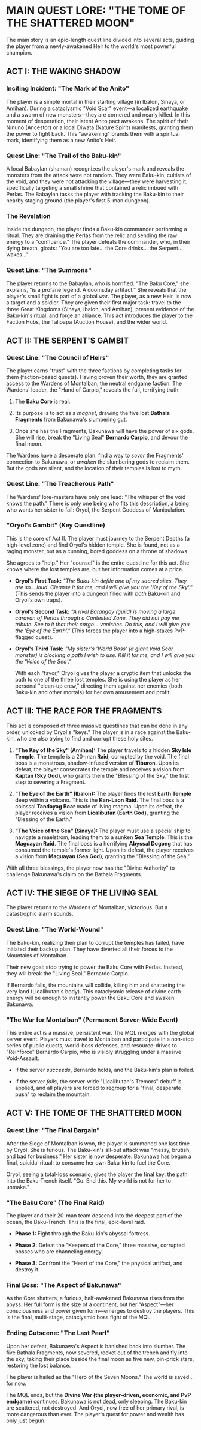 # MAIN QUEST LORE: "THE TOME OF THE SHATTERED MOON"

The main story is an epic-length quest line divided into several acts, guiding the player from a newly-awakened Heir to the world's most powerful champion.

## ACT I: THE WAKING SHADOW

### Inciting Incident: "The Mark of the Anito"

The player is a simple mortal in their starting village (in Ibalon, Sinaya, or Amihan). During a cataclysmic "Void Scar" event—a localized earthquake and a swarm of new monsters—they are cornered and nearly killed. In this moment of desperation, their latent Anito pact awakens. The spirit of their Ninunò (Ancestor) or a local Diwata (Nature Spirit) manifests, granting them the power to fight back. This "awakening" brands them with a spiritual mark, identifying them as a new Anito's Heir.

### Quest Line: "The Trail of the Baku-kin"

A local Babaylan (shaman) recognizes the player's mark and reveals the monsters from the attack were not random. They were Baku-kin, cultists of the void, and they were not attacking the village—they were harvesting it, specifically targeting a small shrine that contained a relic imbued with Perlas. The Babaylan tasks the player with tracking the Baku-kin to their nearby staging ground (the player's first 5-man dungeon).

### The Revelation

Inside the dungeon, the player finds a Baku-kin commander performing a ritual. They are draining the Perlas from the relic and sending the raw energy to a "confluence." The player defeats the commander, who, in their dying breath, gloats: "You are too late... the Core drinks... the Serpent... wakes..."

### Quest Line: "The Summons"

The player returns to the Babaylan, who is horrified. "The Baku Core," she explains, "is a profane legend. A doomsday artifact." She reveals that the player's small fight is part of a global war. The player, as a new Heir, is now a target and a soldier. They are given their first major task: travel to the three Great Kingdoms (Sinaya, Ibalon, and Amihan), present evidence of the Baku-kin's ritual, and forge an alliance. This act introduces the player to the Faction Hubs, the Talipapa (Auction House), and the wider world.

## ACT II: THE SERPENT'S GAMBIT

### Quest Line: "The Council of Heirs"

The player earns "trust" with the three factions by completing tasks for them (faction-based quests). Having proven their worth, they are granted access to the Wardens of Montalban, the neutral endgame faction. The Wardens' leader, the "Hand of Carpio," reveals the full, terrifying truth:

1. The **Baku Core** is real.

2. Its purpose is to act as a _magnet_, drawing the five lost **Bathala Fragments** from Bakunawa's slumbering gut.

3. Once she has the Fragments, Bakunawa will have the power of six gods. She will rise, break the "Living Seal" **Bernardo Carpio**, and devour the final moon.

The Wardens have a desperate plan: find a way to _sever_ the Fragments' connection to Bakunawa, or _awaken_ the slumbering gods to reclaim them. But the gods are silent, and the location of their temples is lost to myth.

### Quest Line: "The Treacherous Path"

The Wardens' lore-masters have only one lead: "The whisper of the void knows the path." There is only one being who fits this description, a being who wants her sister to fail: Oryol, the Serpent Goddess of Manipulation.

### "Oryol's Gambit" (Key Questline)

This is the core of Act II. The player must journey to the Serpent Depths (a high-level zone) and find Oryol's hidden temple. She is found, not as a raging monster, but as a cunning, bored goddess on a throne of shadows.

She agrees to "help." Her "counsel" is the entire questline for this act. She knows where the lost temples are, but her information comes at a price.

- **Oryol's First Task:** _"The Baku-kin defile one of my sacred sites. They are so... loud. Cleanse it for me, and I will give you the 'Key of the Sky'."_ (This sends the player into a dungeon filled with _both_ Baku-kin and Oryol's own traps).

- **Oryol's Second Task:** _"A rival _Barangay_ (guild) is moving a large caravan of Perlas through a Contested Zone. They did not pay me tribute. See to it that their cargo... vanishes. Do this, and I will give you the 'Eye of the Earth'."_ (This forces the player into a high-stakes PvP-flagged quest).

- **Oryol's Third Task:** _"My sister's 'World Boss' (a giant Void Scar monster) is blocking a path I wish to use. Kill it for me, and I will give you the 'Voice of the Sea'."_

    With each "favor," Oryol gives the player a cryptic item that unlocks the path to one of the three lost temples. She is using the player as her personal "clean-up crew," directing them against her enemies (both Baku-kin and other mortals) for her own amusement and profit.

## ACT III: THE RACE FOR THE FRAGMENTS

This act is composed of three massive questlines that can be done in any order, unlocked by Oryol's "keys." The player is in a race against the Baku-kin, who are also trying to find and corrupt these holy sites.

1. **"The Key of the Sky" (Amihan):** The player travels to a hidden **Sky Isle Temple**. The temple is a 20-man **Raid**, corrupted by the void. The final boss is a monstrous, shadow-infused version of **Tiburon**. Upon its defeat, the player consecrates the temple and receives a vision from **Kaptan (Sky God)**, who grants them the "Blessing of the Sky," the first step to severing a Fragment.

2. **"The Eye of the Earth" (Ibalon):** The player finds the lost **Earth Temple** deep within a volcano. This is the **Kan-Laon Raid**. The final boss is a colossal **Tandayag Boar** made of living magma. Upon its defeat, the player receives a vision from **Licalibutan (Earth God)**, granting the "Blessing of the Earth."

3. **"The Voice of the Sea" (Sinaya):** The player must use a special ship to navigate a maelstrom, leading them to a sunken **Sea Temple**. This is the **Maguayan Raid**. The final boss is a horrifying **Abyssal Dogong** that has consumed the temple's former light. Upon its defeat, the player receives a vision from **Maguayan (Sea God)**, granting the "Blessing of the Sea."

With all three blessings, the player now has the "Divine Authority" to challenge Bakunawa's claim on the Bathala Fragments.

## ACT IV: THE SIEGE OF THE LIVING SEAL

The player returns to the Wardens of Montalban, victorious. But a catastrophic alarm sounds.

### Quest Line: "The World-Wound"

The Baku-kin, realizing their plan to corrupt the temples has failed, have initiated their backup plan. They have diverted all their forces to the Mountains of Montalban.

Their new goal: stop trying to power the Baku Core with Perlas. Instead, they will break the "Living Seal," Bernardo Carpio.

If Bernardo falls, the mountains will collide, killing him and shattering the very land (Licalibutan's body). This cataclysmic release of divine earth-energy will be enough to instantly power the Baku Core and awaken Bakunawa.

### "The War for Montalban" (Permanent Server-Wide Event)

This entire act is a massive, persistent war. The MQL merges with the global server event. Players must travel to Montalban and participate in a non-stop series of public quests, world-boss defenses, and resource-drives to "Reinforce" Bernardo Carpio, who is visibly struggling under a massive Void-Assault.

- If the server _succeeds_, Bernardo holds, and the Baku-kin's plan is foiled.

- If the server _fails_, the server-wide "Licalibutan's Tremors" debuff is applied, and all players are forced to regroup for a "final, desperate push" to reclaim the mountain.

## ACT V: THE TOME OF THE SHATTERED MOON

### Quest Line: "The Final Bargain"

After the Siege of Montalban is won, the player is summoned one last time by Oryol. She is furious. The Baku-kin's all-out attack was "messy, brutish, and bad for business." Her sister is now desperate. Bakunawa has begun a final, suicidal ritual: to consume her own Baku-kin to fuel the Core.

Oryol, seeing a total-loss scenario, gives the player the final key: the path into the Baku-Trench itself. "Go. End this. My world is not for her to unmake."

### "The Baku Core" (The Final Raid)

The player and their 20-man team descend into the deepest part of the ocean, the Baku-Trench. This is the final, epic-level raid.

- **Phase 1:** Fight through the Baku-kin's abyssal fortress.

- **Phase 2:** Defeat the "Keepers of the Core," three massive, corrupted bosses who are channeling energy.

- **Phase 3:** Confront the "Heart of the Core," the physical artifact, and destroy it.

### Final Boss: "The Aspect of Bakunawa"

As the Core shatters, a furious, half-awakened Bakunawa rises from the abyss. Her full form is the size of a continent, but her "Aspect"—her consciousness and power given form—emerges to destroy the players. This is the final, multi-stage, cataclysmic boss fight of the MQL.

### Ending Cutscene: "The Last Pearl"

Upon her defeat, Bakunawa's Aspect is banished back into slumber. The five Bathala Fragments, now severed, rocket out of the trench and fly into the sky, taking their place beside the final moon as five new, pin-prick stars, restoring the lost balance.

The player is hailed as the "Hero of the Seven Moons." The world is saved... for now.

The MQL ends, but the **Divine War (the player-driven, economic, and PvP endgame)** continues. Bakunawa is not dead, only sleeping. The Baku-kin are scattered, not destroyed. And Oryol, now free of her primary rival, is more dangerous than ever. The player's quest for power and wealth has only just begun.
